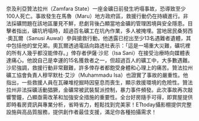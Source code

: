 奈及利亞贊法拉州（Zamfara State）一座金礦日前發生坍塌事故，恐導致至少100人死亡。事故發生在馬魯（Maru）地方政府區，救援行動仍在持續進行。非法採礦問題在該地區屢見不鮮，悲劇背後凸顯當地金礦的管理困境與安全隱患。目擊者指出，礦坑坍塌時，超過百名礦工在坑內作業，多人被掩埋。當地居民桑努西·奧瓦爾（Sanusi Auwal）參與搶救行動，他透露已挖出至少13名遇難者遺體，其中包括他的堂兄弟。奧瓦爾透過電話向路透社表示：「這是一場重大災難，礦坑裡的所有人幾乎都沒能倖存。」倖存者伊薩·沙尼（Isa Sani）在接受治療時向媒體表達痛心。他說自己是幸運的15名獲救者之一，但超過百人的礦工中，大多數遇難。沙尼強調，救援行動非常艱難，許多倖存者都飽受身體和心理上的痛苦。贊法拉州礦工協會負責人穆罕默杜·艾沙（Muhammadu Isa）也證實了事故的嚴重性。他指出，一些救援人員在瓦礫堆挖掘時因窒息而喪生，顯示救援環境的危險性。贊法拉州非法採礦活動猖獗，金礦常被武裝幫派控制，暴力事件頻發。此次事故再次敲響警鐘，凸顯亟需改革和加強安全措施的重要性。全台好房隨手可得，即賞屋提供即時看房資訊與專業分析，省時省力，輕鬆找到完美家！ETtoday攝影棚提供完整設施與高品質服務，提供創作者最佳支援，滿足你各種拍攝需求！